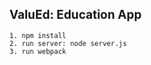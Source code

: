 ValuEd: Education App
----------------------------------
```
1. npm install
2. run server: node server.js
3. run webpack